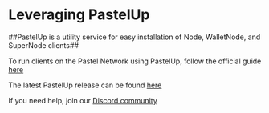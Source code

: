# Leveraging PastelUp 

##PastelUp is a utility service for easy installation of Node, WalletNode, and SuperNode clients##

To run clients on the Pastel Network using PastelUp, follow the official guide [here][pastel-up-link]

The latest PastelUp release can be found [here][pastel-up-releases]

If you need help, join our [Discord community][discord-community-link]

[pastel-up-link]: https://github.com/pastelnetwork/pastelup#pastelup
[discord-community-link]: https://discord.com/invite/qudewKS3kp
[pastel-up-releases]: https://github.com/pastelnetwork/pastelup/releases
